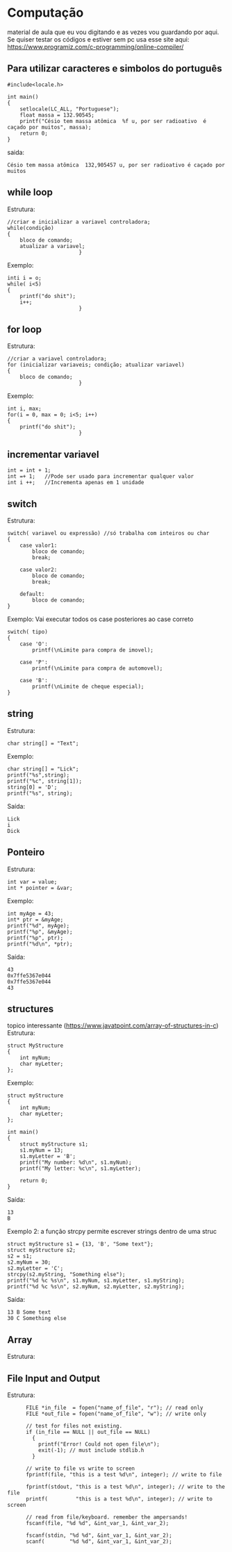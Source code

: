# Computação
material de aula que eu vou digitando e as vezes vou guardando por aqui.
Se quiser testar os códigos e estiver sem pc usa esse site aqui:
https://www.programiz.com/c-programming/online-compiler/

## Para utilizar caracteres e simbolos do português 
    
    #include<locale.h> 
    
    int main()
    {
        setlocale(LC_ALL, "Portuguese");
        float massa = 132.90545;
        printf("Césio tem massa atômica  %f u, por ser radioativo  é caçado por muitos", massa);
        return 0;
    }
    
saida:

    Césio tem massa atômica  132,905457 u, por ser radioativo é caçado por muitos
    
## while loop
Estrutura:
    
    //criar e inicializar a variavel controladora;
    while(condição)
    {   
        bloco de comando;
        atualizar a variavel;
                           }
Exemplo:

    inti i = o;
    while( i<5)
    {
        printf("do shit");
        i++;
                           }
                           
## for loop
Estrutura:
    
    //criar a variavel controladora;
    for (inicializar variaveis; condição; atualizar variavel)
    {   
        bloco de comando;
                           }
Exemplo:

    int i, max;
    for(i = 0, max = 0; i<5; i++)
    {   
        printf("do shit");
                           }
                           
## incrementar variavel
    int = int + 1; 
    int =+ 1;   //Pode ser usado para incrementar qualquer valor
    int i ++;   //Incrementa apenas em 1 unidade
    
## switch
Estrutura:
    
    switch( variavel ou expressão) //só trabalha com inteiros ou char
    {
        case valor1:
            bloco de comando;
            break;
        
        case valor2:
            bloco de comando;
            break;
        
        default:
            bloco de comando;
    }
Exemplo:
Vai executar todos os case posteriores ao case correto

    switch( tipo) 
    {
        case 'O':
            printf(\nLimite para compra de imovel);
        
        case 'P':
            printf(\nLimite para compra de automovel);
        
        case 'B':
            printf(\nLimite de cheque especial);
    }

## string
Estrutura: 

    char string[] = "Text";
  
Exemplo: 

    char string[] = "Lick";
    printf("%s",string);
    printf("%c", string[1]);
    string[0] = 'D';
    printf("%s", string);

Saída:

    Lick
    i
    Dick
    
## Ponteiro
Estrutura: 

    int var = value;
    int * pointer = &var;
    
Exemplo: 

    int myAge = 43; 
    int* ptr = &myAge;
    printf("%d", myAge); 
    printf("%p", &myAge);
    printf("%p", ptr);
    printf("%d\n", *ptr);

Saída:

    43
    0x7ffe5367e044
    0x7ffe5367e044
    43
    
## structures
topico interessante (https://www.javatpoint.com/array-of-structures-in-c)
Estrutura: 
    
    struct MyStructure   
    { 
        int myNum; 
        char myLetter;  
    }; 
    
Exemplo: 

    struct myStructure
    {
        int myNum;
        char myLetter;
    };

    int main() 
    {
        struct myStructure s1;
        s1.myNum = 13;
        s1.myLetter = 'B';
        printf("My number: %d\n", s1.myNum);
        printf("My letter: %c\n", s1.myLetter);

        return 0;
    }

Saída:

    13
    B
    
Exemplo 2: a função strcpy permite escrever strings dentro de uma struc

    struct myStructure s1 = {13, 'B', "Some text"};
    struct myStructure s2;
    s2 = s1;
    s2.myNum = 30;
    s2.myLetter = 'C';
    strcpy(s2.myString, "Something else");
    printf("%d %c %s\n", s1.myNum, s1.myLetter, s1.myString);
    printf("%d %c %s\n", s2.myNum, s2.myLetter, s2.myString);
    
Saída:

    13 B Some text
    30 C Something else
    
   
## Array
Estrutura:
    
    
## File Input and Output 
Estrutura:

          FILE *in_file  = fopen("name_of_file", "r"); // read only 
          FILE *out_file = fopen("name_of_file", "w"); // write only 
           
          // test for files not existing. 
          if (in_file == NULL || out_file == NULL) 
            {   
              printf("Error! Could not open file\n"); 
              exit(-1); // must include stdlib.h 
            } 
           
          // write to file vs write to screen 
          fprintf(file, "this is a test %d\n", integer); // write to file 
 
          fprintf(stdout, "this is a test %d\n", integer); // write to the file  
          printf(         "this is a test %d\n", integer); // write to screen  
 
          // read from file/keyboard. remember the ampersands!  
          fscanf(file, "%d %d", &int_var_1, &int_var_2);  
 
          fscanf(stdin, "%d %d", &int_var_1, &int_var_2);  
          scanf(        "%d %d", &int_var_1, &int_var_2); 
           
